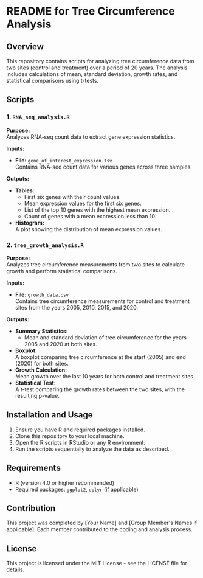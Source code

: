 # README for Tree Circumference Analysis

## Overview
This repository contains scripts for analyzing tree circumference data from two sites (control and treatment) over a period of 20 years. The analysis includes calculations of mean, standard deviation, growth rates, and statistical comparisons using t-tests.

## Scripts

### 1. `RNA_seq_analysis.R`
**Purpose:**  
Analyzes RNA-seq count data to extract gene expression statistics.

**Inputs:**  
- **File:** `gene_of_interest_expression.tsv`  
  Contains RNA-seq count data for various genes across three samples.

**Outputs:**  
- **Tables:**  
  - First six genes with their count values.
  - Mean expression values for the first six genes.
  - List of the top 10 genes with the highest mean expression.
  - Count of genes with a mean expression less than 10.
- **Histogram:**  
  A plot showing the distribution of mean expression values.

### 2. `tree_growth_analysis.R`
**Purpose:**  
Analyzes tree circumference measurements from two sites to calculate growth and perform statistical comparisons.

**Inputs:**  
- **File:** `growth_data.csv`  
  Contains tree circumference measurements for control and treatment sites from the years 2005, 2010, 2015, and 2020.

**Outputs:**  
- **Summary Statistics:**  
  - Mean and standard deviation of tree circumference for the years 2005 and 2020 at both sites.
- **Boxplot:**  
  A boxplot comparing tree circumference at the start (2005) and end (2020) for both sites.
- **Growth Calculation:**  
  Mean growth over the last 10 years for both control and treatment sites.
- **Statistical Test:**  
  A t-test comparing the growth rates between the two sites, with the resulting p-value.

## Installation and Usage
1. Ensure you have R and required packages installed. 
2. Clone this repository to your local machine.
3. Open the R scripts in RStudio or any R environment.
4. Run the scripts sequentially to analyze the data as described.

## Requirements
- R (version 4.0 or higher recommended)
- Required packages: `ggplot2`, `dplyr` (if applicable)

## Contribution
This project was completed by [Your Name] and [Group Member's Names if applicable]. Each member contributed to the coding and analysis process.

## License
This project is licensed under the MIT License - see the LICENSE file for details.
